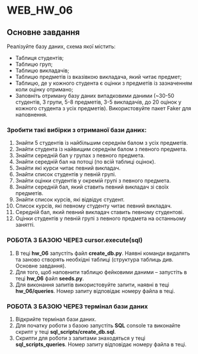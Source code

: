 # WEB_HW_06

## Основне завдання​

Реалізуйте базу даних, схема якої містить:

- Таблиця студентів;
- Таблицю груп;
- Таблицю викладачів;
- Таблицю предметів із вказівкою викладача, який читає предмет;
- Таблицю, де у кожного студента є оцінки з предметів із зазначенням коли оцінку отримано;
- Заповніть отриману базу даних випадковими даними (~30-50 студентів, 3 групи, 5-8 предметів, 3-5 викладачів, до 20 оцінок у кожного студента з усіх предметів). Використовуйте пакет Faker для наповнення.

### Зробити такі вибірки з отриманої бази даних:

1. Знайти 5 студентів із найбільшим середнім балом з усіх предметів.
2. Знайти студента із найвищим середнім балом з певного предмета.
3. Знайти середній бал у групах з певного предмета.
4. Знайти середній бал на потоці (по всій таблиці оцінок).
5. Знайти які курси читає певний викладач.
6. Знайти список студентів у певній групі.
7. Знайти оцінки студентів у окремій групі з певного предмета.
8. Знайти середній бал, який ставить певний викладач зі своїх предметів.
9. Знайти список курсів, які відвідує студент.
10. Список курсів, які певному студенту читає певний викладач.
11. Середній бал, який певний викладач ставить певному студентові.
12. Оцінки студентів у певній групі з певного предмета на останньому занятті.

### РОБОТА З БАЗОЮ ЧЕРЕЗ cursor.execute(sql)

1. В теці **hw_06** запустіть файл **create_db.py**. Наявні команди видалять та заново створять необхідні таблиці (структура таблиць див. Основне завдання).
2. Для того, щоб наповнити таблицю фейковими даними – запустіть в теці **hw_06** файл **seeds.py**.
3. Для виконання запитів використовуйте запити, наявні в теці **hw_06/queries**. Номер запиту відповідає номеру файла в теці.

### РОБОТА З БАЗОЮ ЧЕРЕЗ термінал бази даних

1. Відкрийте термінал бази даних.
2. Для початку роботи з базою запустіть **SQL** console та виконайте скрипт у теці **sql_scripts/create_db.sql**.
3. Скрипти для роботи з запитами знаходяться у теці **sql_scripts_queries**. Номер запиту відповідає номеру файла в теці.